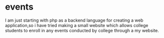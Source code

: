 # events
I am just starting with php as a backend language  for creating a web application,so i have tried making a small website which allows  college students to enroll in any events conducted by college through a my website.
